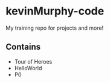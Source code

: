 # kevinMurphy-code
My training repo for projects and more!


## Contains
* Tour of Heroes
* HelloWorld 
* P0
